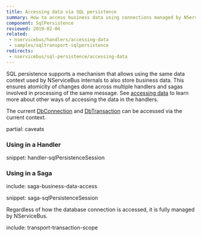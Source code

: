 ```yaml
---
title: Accessing data via SQL persistence
summary: How to access business data using connections managed by NServiceBus SQL persistence.
component: SqlPersistence
reviewed: 2019-02-04
related:
 - nservicebus/handlers/accessing-data
 - samples/sqltransport-sqlpersistence
redirects:
 - nservicebus/sql-persistence/accessing-data
---
```


SQL persistence supports a mechanism that allows using the same data context used by NServiceBus internals to also store business data. This ensures atomicity of changes done across multiple handlers and sagas involved in processing of the same message. See [accessing data](/nservicebus/handlers/accessing-data.md) to learn more about other ways of accessing the data in the handlers.

The current [DbConnection](https://msdn.microsoft.com/en-us/library/system.data.common.dbconnection.aspx) and [DbTransaction](https://msdn.microsoft.com/en-us/library/system.data.common.dbtransaction.aspx) can be accessed via the current context.

partial: caveats


### Using in a Handler

snippet: handler-sqlPersistenceSession


### Using in a Saga

include: saga-business-data-access

snippet: saga-sqlPersistenceSession


Regardless of how the database connection is accessed, it is fully managed by NServiceBus.

include: transport-transaction-scope
